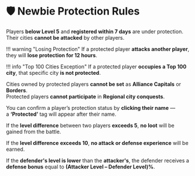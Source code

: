 # 🛡️ Newbie Protection Rules

Players **below Level 5** and **registered within 7 days** are under protection.  
Their cities **cannot be attacked** by other players.

!!! warning "Losing Protection"
    If a protected player **attacks another player**, they will **lose protection for 12 hours**.

!!! info "Top 100 Cities Exception"
    If a protected player **occupies a Top 100 city**, that specific city **is not protected**.

Cities owned by protected players **cannot be set** as **Alliance Capitals** or **Borders**.  
Protected players **cannot participate** in **Regional city conquests**.

You can confirm a player’s protection status by **clicking their name** —  
a **‘Protected’** tag will appear after their name.

If the **level difference** between two players **exceeds 5**, **no loot** will be gained from the battle.
    

If the **level difference** **exceeds 10**, **no attack or defense experience** will be earned.


If the **defender's level is lower** than the **attacker's**, the defender receives a **defense bonus** equal to **(Attacker Level – Defender Level)%**.


